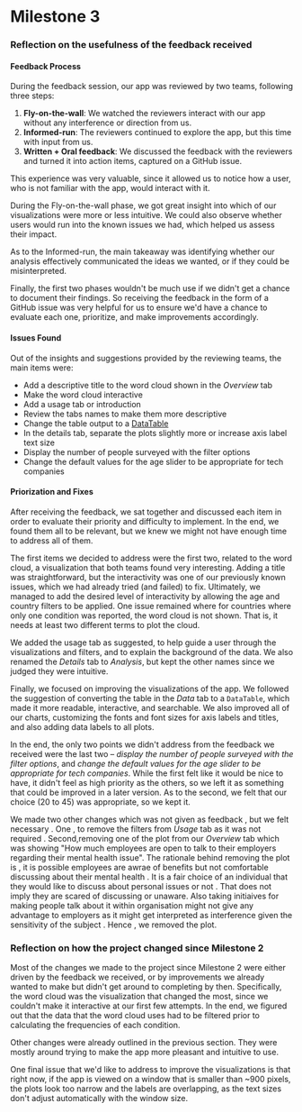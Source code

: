# Milestone 3

### Reflection on the usefulness of the feedback received

#### Feedback Process

During the feedback session, our app was reviewed by two teams, following three steps:

1. **Fly-on-the-wall**: We watched the reviewers interact with our app without any interference or direction from us.
2. **Informed-run**: The reviewers continued to explore the app, but this time with input from us.
3. **Written + Oral feedback**: We discussed the feedback with the reviewers and turned it into action items, captured on a GitHub issue.

This experience was very valuable, since it allowed us to notice how a user, who is not familiar with the app, would interact with it.

During the Fly-on-the-wall phase, we got great insight into which of our visualizations were more or less intuitive. We could
also observe whether users would run into the known issues we had, which helped us assess their impact.

As to the Informed-run, the main takeaway was identifying whether our analysis effectively communicated the ideas we
wanted, or if they could be misinterpreted.

Finally, the first two phases wouldn't be much use if we didn't get a chance to document their findings. So receiving the feedback
in the form of a GitHub issue was very helpful for us to ensure we'd have a chance to evaluate each one, prioritize, and make improvements accordingly.

#### Issues Found

Out of the insights and suggestions provided by the reviewing teams, the main items were:

- Add a descriptive title to the word cloud shown in the *Overview* tab
- Make the word cloud interactive
- Add a usage tab or introduction
- Review the tabs names to make them more descriptive
- Change the table output to a [DataTable](https://shiny.rstudio.com/articles/datatables.html)
- In the details tab, separate the plots slightly more or increase axis label text size
- Display the number of people surveyed with the filter options
- Change the default values for the age slider to be appropriate for tech companies

#### Priorization and Fixes

After receiving the feedback, we sat together and discussed each item in order to evaluate their priority
and difficulty to implement. In the end, we found them all to be relevant, but we knew we might not have enough time
to address all of them.

The first items we decided to address were the first two, related to the word cloud, a visualization that both teams found very interesting. Adding a title was straightforward, but the interactivity was one of our previously known issues, which we had already tried (and failed) to fix. Ultimately, we managed to add the desired level of interactivity by allowing the age and country filters to be applied. One issue remained where for countries where only one condition was reported, the word cloud is not shown. That is, it needs at least two different terms to plot the cloud.

We added the usage tab as suggested, to help guide a user through the visualizations and filters, and to explain the background of the data. We also renamed the *Details* tab to *Analysis*, but kept the other names since we judged they were intuitive.

Finally, we focused on improving the visualizations of the app. We followed the suggestion of converting the table in the
*Data* tab to a `DataTable`, which made it more readable, interactive, and searchable. We also improved all of our charts, customizing the fonts and font sizes for axis labels and titles, and also adding data labels to all plots.

In the end, the only two points we didn't address from the feedback we received were the last two – *display the number of people surveyed with the filter options*, and *change the default values for the age slider to be appropriate for tech companies*. While the first felt like it would be nice to have, it didn't feel as high priority as the others, so we left it as something that could be improved in a later version. As to the second, we felt that our choice (20 to 45) was appropriate, so we kept it.

We made two other changes which was not given as feedback , but we felt necessary . One , to remove the filters from *Usage* tab as it was not required . Second,removing one of the plot from our *Overview* tab which was showing "How much employees are open to talk to their employers regarding their mental health issue". The rationale behind removing the plot is , it is possible employees are awrae of benefits but not comfortable discussing about their mental health . It is a fair choice of an individual that they would like to discuss about personal issues or not . That does not imply they are scared of discussing or unaware. Also taking initiaives for making people talk about it within organisation might not give any advantage to employers as it might get interpreted as interference given the sensitivity of the subject . Hence , we removed the plot.

### Reflection on how the project changed since Milestone 2

Most of the changes we made to the project since Milestone 2 were either driven by the feedback we received, or by improvements we already wanted to make but didn't get around to completing by then. Specifically, the word cloud was the visualization that changed the most, since we couldn't make it interactive at our first few attempts. In the end, we figured out that the data that the word cloud uses had to be filtered prior to calculating the frequencies of each condition.

Other changes were already outlined in the previous section. They were mostly around trying to make the app more pleasant and intuitive to use.

One final issue that we'd like to address to improve the visualizations is that right now, if the app is viewed on a window that is smaller than ~900 pixels, the plots look too narrow and the labels are overlapping, as the text sizes don't adjust automatically with the window size.
